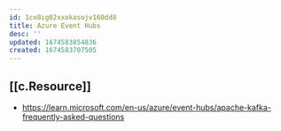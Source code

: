 ```yaml
---
id: 1co8ig02xxokasojv160dd8
title: Azure Event Hubs
desc: ''
updated: 1674583854836
created: 1674583707505
---
```


## [[c.Resource]]

- https://learn.microsoft.com/en-us/azure/event-hubs/apache-kafka-frequently-asked-questions